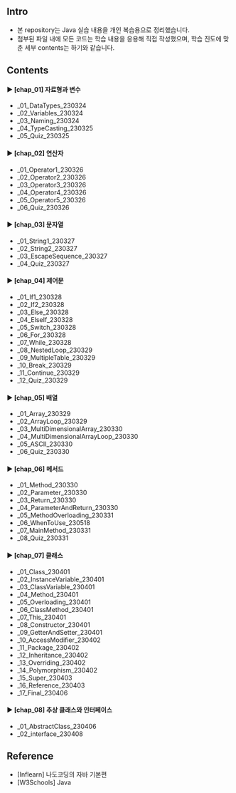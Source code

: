####
## Intro
- 본 repository는 Java 실습 내용을 개인 복습용으로 정리했습니다.
- 첨부된 파일 내에 모든 코드는 학습 내용을 응용해 직접 작성했으며, 학습 진도에 맞춘 세부 contents는 하기와 같습니다.
####
## Contents
#### ► [chap_01] 자료형과 변수
- _01_DataTypes_230324
- _02_Variables_230324
- _03_Naming_230324
- _04_TypeCasting_230325
- _05_Quiz_230325
####
#### ► [chap_02] 연산자
- _01_Operator1_230326
- _02_Operator2_230326
- _03_Operator3_230326
- _04_Operator4_230326
- _05_Operator5_230326
- _06_Quiz_230326
####
#### ► [chap_03] 문자열
- _01_String1_230327
- _02_String2_230327
- _03_EscapeSequence_230327
- _04_Quiz_230327
####
#### ► [chap_04] 제어문
- _01_If1_230328
- _02_If2_230328
- _03_Else_230328
- _04_ElseIf_230328
- _05_Switch_230328
- _06_For_230328
- _07_While_230328
- _08_NestedLoop_230329
- _09_MultipleTable_230329
- _10_Break_230329
- _11_Continue_230329
- _12_Quiz_230329
####
#### ► [chap_05] 배열
- _01_Array_230329
- _02_ArrayLoop_230329
- _03_MultiDimensionalArray_230330
- _04_MultiDimensionalArrayLoop_230330
- _05_ASCII_230330
- _06_Quiz_230330
####
#### ► [chap_06] 메서드
- _01_Method_230330
- _02_Parameter_230330
- _03_Return_230330
- _04_ParameterAndReturn_230330
- _05_MethodOverloading_230331
- _06_WhenToUse_230518
- _07_MainMethod_230331
- _08_Quiz_230331
####
#### ► [chap_07] 클래스
- _01_Class_230401
- _02_InstanceVariable_230401
- _03_ClassVariable_230401
- _04_Method_230401
- _05_Overloading_230401
- _06_ClassMethod_230401
- _07_This_230401
- _08_Constructor_230401
- _09_GetterAndSetter_230401
- _10_AccessModifier_230402
- _11_Package_230402
- _12_Inheritance_230402
- _13_Overriding_230402
- _14_Polymorphism_230402
- _15_Super_230403
- _16_Reference_230403
- _17_Final_230406
####
#### ► [chap_08] 추상 클래스와 인터페이스
- _01_AbstractClass_230406
- _02_interface_230408
####
## Reference
- [Inflearn] 나도코딩의 자바 기본편
- [W3Schools] Java
####
